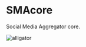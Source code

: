 # SMAcore
Social Media Aggregator core.

![alligator](https://pixabay.com/static/uploads/photo/2014/04/02/14/13/alligator-306548_960_720.png)
